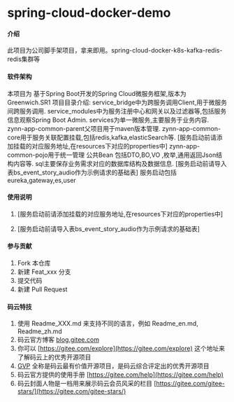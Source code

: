 # spring-cloud-docker-demo

#### 介绍
此项目为公司脚手架项目，拿来即用。spring-cloud-docker-k8s-kafka-redis-redis集群等

#### 软件架构
本项目为 基于Spring Boot开发的Spring Cloud微服务框架,版本为Greenwich.SR1
 项目目录介绍:
    service_bridge中为跨服务调用Client,用于微服务间跨服务调用.
    service_modules中为服务注册中心和网关以及过滤器等,包括服务信息观察Spring Boot Admin.
    services为单一微服务,主要服务于业务内容.
    zynn-app-common-parent父项目用于maven版本管理.
    zynn-app-common-core用于服务关联配置挂载,包括redis,kafka,elasticSearch等.
    [服务启动前请添加挂载的对应服务地址,在resources下对应的properties中]
    zynn-app-common-pojo用于统一管理 公共Bean 包括DTO,BO,VO ,枚举,通用返回Json结构内容等.
    sql主要保存业务需求对应的数据库结构及数据信息.
    [服务启动前请导入表bs_event_story_audio作为示例请求的基础表]
    服务启动包括eureka,gateway,es,user

#### 使用说明
1.  [服务启动前请添加挂载的对应服务地址,在resources下对应的properties中]

2.  [服务启动前请导入表bs_event_story_audio作为示例请求的基础表]

#### 参与贡献

1.  Fork 本仓库
2.  新建 Feat_xxx 分支
3.  提交代码
4.  新建 Pull Request


#### 码云特技

1.  使用 Readme\_XXX.md 来支持不同的语言，例如 Readme\_en.md, Readme\_zh.md
2.  码云官方博客 [blog.gitee.com](https://blog.gitee.com)
3.  你可以 [https://gitee.com/explore](https://gitee.com/explore) 这个地址来了解码云上的优秀开源项目
4.  [GVP](https://gitee.com/gvp) 全称是码云最有价值开源项目，是码云综合评定出的优秀开源项目
5.  码云官方提供的使用手册 [https://gitee.com/help](https://gitee.com/help)
6.  码云封面人物是一档用来展示码云会员风采的栏目 [https://gitee.com/gitee-stars/](https://gitee.com/gitee-stars/)
